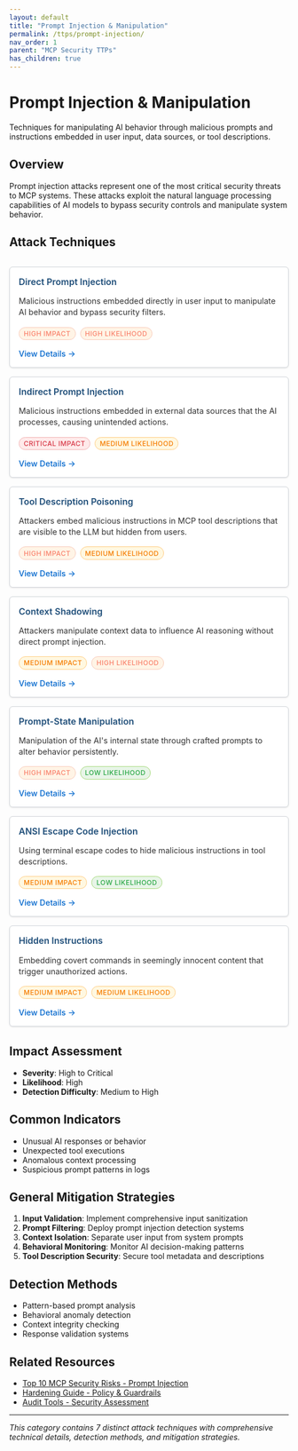 ```yaml
---
layout: default
title: "Prompt Injection & Manipulation"
permalink: /ttps/prompt-injection/
nav_order: 1
parent: "MCP Security TTPs"
has_children: true
---
```


# Prompt Injection & Manipulation

Techniques for manipulating AI behavior through malicious prompts and instructions embedded in user input, data sources, or tool descriptions.

## Overview

Prompt injection attacks represent one of the most critical security threats to MCP systems. These attacks exploit the natural language processing capabilities of AI models to bypass security controls and manipulate system behavior.

## Attack Techniques

<div class="technique-grid">
  <div class="technique-card">
    <div class="technique-header">
      <h3 class="technique-title">Direct Prompt Injection</h3>
    </div>
    <p class="technique-description">
      Malicious instructions embedded directly in user input to manipulate AI behavior and bypass security filters.
    </p>
    <div class="technique-meta">
      <span class="technique-severity high">High Impact</span>
      <span class="technique-likelihood high">High Likelihood</span>
    </div>
    <a href="direct-prompt-injection.md" class="technique-link">View Details →</a>
  </div>

  <div class="technique-card">
    <div class="technique-header">
      <h3 class="technique-title">Indirect Prompt Injection</h3>
    </div>
    <p class="technique-description">
      Malicious instructions embedded in external data sources that the AI processes, causing unintended actions.
    </p>
    <div class="technique-meta">
      <span class="technique-severity critical">Critical Impact</span>
      <span class="technique-likelihood medium">Medium Likelihood</span>
    </div>
    <a href="indirect-prompt-injection.md" class="technique-link">View Details →</a>
  </div>

  <div class="technique-card">
    <div class="technique-header">
      <h3 class="technique-title">Tool Description Poisoning</h3>
    </div>
    <p class="technique-description">
      Attackers embed malicious instructions in MCP tool descriptions that are visible to the LLM but hidden from users.
    </p>
    <div class="technique-meta">
      <span class="technique-severity high">High Impact</span>
      <span class="technique-likelihood medium">Medium Likelihood</span>
    </div>
    <a href="tool-description-poisoning.md" class="technique-link">View Details →</a>
  </div>

  <div class="technique-card">
    <div class="technique-header">
      <h3 class="technique-title">Context Shadowing</h3>
    </div>
    <p class="technique-description">
      Attackers manipulate context data to influence AI reasoning without direct prompt injection.
    </p>
    <div class="technique-meta">
      <span class="technique-severity medium">Medium Impact</span>
      <span class="technique-likelihood high">High Likelihood</span>
    </div>
    <a href="context-shadowing.md" class="technique-link">View Details →</a>
  </div>

  <div class="technique-card">
    <div class="technique-header">
      <h3 class="technique-title">Prompt-State Manipulation</h3>
    </div>
    <p class="technique-description">
      Manipulation of the AI's internal state through crafted prompts to alter behavior persistently.
    </p>
    <div class="technique-meta">
      <span class="technique-severity high">High Impact</span>
      <span class="technique-likelihood low">Low Likelihood</span>
    </div>
    <a href="prompt-state-manipulation.md" class="technique-link">View Details →</a>
  </div>

  <div class="technique-card">
    <div class="technique-header">
      <h3 class="technique-title">ANSI Escape Code Injection</h3>
    </div>
    <p class="technique-description">
      Using terminal escape codes to hide malicious instructions in tool descriptions.
    </p>
    <div class="technique-meta">
      <span class="technique-severity medium">Medium Impact</span>
      <span class="technique-likelihood low">Low Likelihood</span>
    </div>
    <a href="ansi-escape-injection.md" class="technique-link">View Details →</a>
  </div>

  <div class="technique-card">
    <div class="technique-header">
      <h3 class="technique-title">Hidden Instructions</h3>
    </div>
    <p class="technique-description">
      Embedding covert commands in seemingly innocent content that trigger unauthorized actions.
    </p>
    <div class="technique-meta">
      <span class="technique-severity medium">Medium Impact</span>
      <span class="technique-likelihood medium">Medium Likelihood</span>
    </div>
    <a href="hidden-instructions.md" class="technique-link">View Details →</a>
  </div>
</div>

## Impact Assessment

- **Severity**: High to Critical
- **Likelihood**: High
- **Detection Difficulty**: Medium to High

## Common Indicators

- Unusual AI responses or behavior
- Unexpected tool executions
- Anomalous context processing
- Suspicious prompt patterns in logs

## General Mitigation Strategies

1. **Input Validation**: Implement comprehensive input sanitization
2. **Prompt Filtering**: Deploy prompt injection detection systems
3. **Context Isolation**: Separate user input from system prompts
4. **Behavioral Monitoring**: Monitor AI decision-making patterns
5. **Tool Description Security**: Secure tool metadata and descriptions

## Detection Methods

- Pattern-based prompt analysis
- Behavioral anomaly detection
- Context integrity checking
- Response validation systems

## Related Resources

- [Top 10 MCP Security Risks - Prompt Injection](/top10/server/#mcp-01-prompt-injection)
- [Hardening Guide - Policy & Guardrails](/hardening/policy-guardrails/)
- [Audit Tools - Security Assessment](/audit/)

---

*This category contains 7 distinct attack techniques with comprehensive technical details, detection methods, and mitigation strategies.*

<style>
.technique-grid {
  display: grid;
  grid-template-columns: repeat(auto-fit, minmax(320px, 1fr));
  gap: 1rem;
  margin: 2rem 0;
}

.technique-card {
  background-color: white;
  border: 1px solid #d1d5da;
  border-radius: 6px;
  padding: 1rem;
  box-shadow: 0 1px 3px rgba(0, 0, 0, 0.1);
  transition: transform 0.2s, box-shadow 0.2s, border-color 0.2s;
}

.technique-card:hover {
  transform: translateY(-1px);
  box-shadow: 0 3px 6px rgba(0, 0, 0, 0.15);
  border-color: #1f4e79;
}

.technique-header {
  display: flex;
  justify-content: space-between;
  align-items: flex-start;
  margin-bottom: 0.75rem;
}

.technique-title {
  color: #1f4e79;
  font-size: 1rem;
  font-weight: 600;
  margin: 0;
  flex: 1;
  line-height: 1.3;
}

.technique-id {
  background-color: #f1f3f4;
  color: #5f6368;
  padding: 0.2rem 0.5rem;
  border-radius: 3px;
  font-size: 0.75rem;
  font-weight: 500;
  margin-left: 0.5rem;
  white-space: nowrap;
}

.technique-description {
  color: #333333;
  font-size: 0.9rem;
  line-height: 1.4;
  margin-bottom: 1rem;
}

.technique-meta {
  display: flex;
  gap: 0.5rem;
  margin-bottom: 1rem;
  flex-wrap: wrap;
}

.technique-severity,
.technique-likelihood {
  padding: 0.2rem 0.5rem;
  border-radius: 12px;
  font-size: 0.75rem;
  font-weight: 500;
  text-transform: uppercase;
  letter-spacing: 0.5px;
}

.technique-severity.critical {
  background-color: #ffeaea;
  color: #d73a49;
  border: 1px solid #f1b2b2;
}

.technique-severity.high {
  background-color: #fff4e6;
  color: #f9826c;
  border: 1px solid #f9c9b8;
}

.technique-severity.medium {
  background-color: #fff8e1;
  color: #f57c00;
  border: 1px solid #ffcc80;
}

.technique-severity.low {
  background-color: #e8f5e8;
  color: #28a745;
  border: 1px solid #a3d977;
}

.technique-likelihood.high {
  background-color: #fff4e6;
  color: #f9826c;
  border: 1px solid #f9c9b8;
}

.technique-likelihood.medium {
  background-color: #fff8e1;
  color: #f57c00;
  border: 1px solid #ffcc80;
}

.technique-likelihood.low {
  background-color: #e8f5e8;
  color: #28a745;
  border: 1px solid #a3d977;
}

.technique-link {
  color: #0066cc;
  text-decoration: none;
  font-weight: 500;
  font-size: 0.9rem;
  display: inline-block;
}

.technique-link:hover {
  color: #1f4e79;
  text-decoration: underline;
}

@media (max-width: 768px) {
  .technique-grid {
    grid-template-columns: 1fr;
  }
  
  .technique-header {
    flex-direction: column;
    align-items: flex-start;
  }
  
  .technique-id {
    margin-left: 0;
    margin-top: 0.5rem;
    align-self: flex-start;
  }
}
</style>